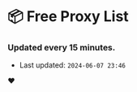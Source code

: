 # :package: Free Proxy List
### Updated every 15 minutes.

- Last updated: `2024-06-07 23:46`

:heart:
